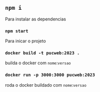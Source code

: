 
## `npm i`

Para instalar as dependencias

### `npm start`

Para inicar o projeto

### `docker build -t pucweb:2023 .`
builda o docker com `nome`:`versao`

### `docker run -p 3000:3000 pucweb:2023` 
roda o docker buildado com `nome`:`versao`